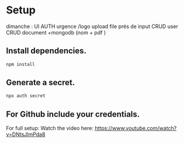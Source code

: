 # Setup
dimanche :
UI AUTH urgence /logo
upload file prés de input 
CRUD user 
CRUD document +mongodb (nom + pdf )



## Install dependencies.
```bash
npm install
```

## Generate a secret.
```bash
npx auth secret
```

## For Github include your credentials.

For full setup: Watch the video here: https://www.youtube.com/watch?v=DNtsJlmPda8
